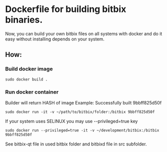 # Dockerfile for building bitbix binaries.

Now, you can build your own bitbix files on all systems with docker and do it easy without installing depends on your system.

## How:

### Build docker image

```
sudo docker build .
```

### Run docker container

Builder will return HASH of image
Example:
Successfully built 9bbff825d50f

```
sudo docker run -it -v ~/path/to/bitbix/folder:/bitbix 9bbff825d50f
```

If your system uses SELINUX you may use --privileged=true key

```
sudo docker run --privileged=true -it -v ~/development/bitbix:/bitbix 9bbff825d50f
```

See bitbix-qt file in used bitbix folder and bitbixd file in src subfolder.